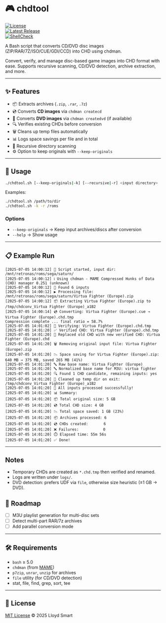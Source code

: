 # 🎮 chdtool  

[![License](https://img.shields.io/github/license/lloydsmart/chdtool)](https://github.com/lloydsmart/chdtool/blob/master/LICENSE)  
[![Latest Release](https://img.shields.io/github/v/release/lloydsmart/chdtool)](https://github.com/lloydsmart/chdtool/releases)  
[![ShellCheck](https://github.com/lloydsmart/chdtool/actions/workflows/shellcheck.yml/badge.svg)](https://github.com/lloydsmart/chdtool/actions/workflows/shellcheck.yml)

A Bash script that converts CD/DVD disc images (ZIP/RAR/7Z/ISO/CUE/GDI/CCD) into CHD using chdman.

Convert, verify, and manage disc-based game images into CHD format with ease.
Supports recursive scanning, CD/DVD detection, archive extraction, and more.

---

## ✨ Features  

- 📦 Extracts archives (`.zip`, `.rar`, `.7z`)
- 💿 Converts **CD images** via `chdman createcd`
- 📀 Converts **DVD images** via `chdman createdvd` (if available)
- 🔍 Verifies existing CHDs before conversion
- 🗑️ Cleans up temp files automatically
- 📊 Logs space savings per file and in total
- 🔄 Recursive directory scanning
- ⚙️ Option to keep originals with `--keep-originals`

---

## 🚀 Usage
```bash
./chdtool.sh [--keep-originals|-k] [--recursive|-r] <input directory>
```

Examples:
```bash
./chdtool.sh /path/to/dir
./chdtool.sh -k -r /roms
```

### Options

- `--keep-originals` → Keep input archives/discs after conversion
- `--help` → Show usage

---

## 📋 Example Run

```text
[2025-07-05 14:00:12] 🚀 Script started, input dir: /mnt/retronas/roms/sega/saturn/
[2025-07-05 14:00:12] ℹ️ Using chdman - MAME Compressed Hunks of Data (CHD) manager 0.251 (unknown)
[2025-07-05 14:00:12] 🔎 Found 6 inputs
[2025-07-05 14:00:12] ▶️ Processing file: /mnt/retronas/roms/sega/saturn/Virtua Fighter (Europe).zip
[2025-07-05 14:00:12] 📦 Extracting Virtua Fighter (Europe).zip to /tmp/chdconv_Virtua Fighter (Europe)_a1B2
[2025-07-05 14:00:14] 💿 Converting: Virtua Fighter (Europe).cue → Virtua Fighter (Europe).chd.tmp
Compression complete ... final ratio = 58.7%
[2025-07-05 14:01:02] 🔎 Verifying: Virtua Fighter (Europe).chd.tmp
[2025-07-05 14:01:20] ✅ Verified CHD: Virtua Fighter (Europe).chd.tmp
[2025-07-05 14:01:20] 🔄 Replaced old CHD with new verified CHD: Virtua Fighter (Europe).chd
[2025-07-05 14:01:20] 🗑️ Removing original input file: Virtua Fighter (Europe).zip
[2025-07-05 14:01:20] 📉 Space saving for Virtua Fighter (Europe).zip: 640 MB → 375 MB, saved 265 MB (41%)
[2025-07-05 14:01:20] 🔤 Raw base name: Virtua Fighter (Europe)
[2025-07-05 14:01:20] 🔤 Normalized base name for M3U: virtua fighter
[2025-07-05 14:01:20] 🔍 Found 1 CHD candidate, remaining inputs: yes
[2025-07-05 14:01:20] 🧹 Cleaned up temp dir on exit: /tmp/chdconv_Virtua Fighter (Europe)_a1B2
[2025-07-05 14:01:20] 🎉 All inputs processed successfully!
[2025-07-05 14:01:20] 📊 Summary:
[2025-07-05 14:01:20] 📦 Total original size: 5 GB
[2025-07-05 14:01:20] 💿 Total CHD size: 4 GB
[2025-07-05 14:01:20] 📉 Total space saved: 1 GB (23%)
[2025-07-05 14:01:20] 📦 Archives processed: 6
[2025-07-05 14:01:20] 💿 CHDs created:       6
[2025-07-05 14:01:20] ❌ Failures:           0
[2025-07-05 14:01:20] ⏱️ Elapsed time: 55m 56s
[2025-07-05 14:01:20] ✅ Done!

```

---

## Notes
- Temporary CHDs are created as `*.chd.tmp` then verified and renamed.
- Logs are written under `logs/`.
- DVD detection: prefers UDF via `file`, otherwise size heuristic (≥1 GB → DVD).

## 🌟 Roadmap

- [ ] M3U playlist generation for multi-disc sets  
- [ ] Detect multi-part RAR/7z archives  
- [ ] Add parallel conversion mode  

---

## 🛠 Requirements

- `bash` ≥ 5.0  
- `chdman` (from [MAME](https://www.mamedev.org/))
- `p7zip`, `unrar`, `unzip` for archives
- `file` utility (for CD/DVD detection)
- stat, file, find, grep, sort, tee

---

## 📜 License

[MIT License](LICENSE) © 2025 Lloyd Smart
